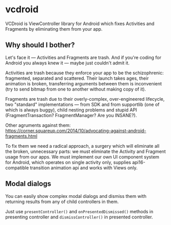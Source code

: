 # vcdroid
VCDroid is ViewController library for Android which fixes Activities and Fragments by eliminating them from your app.

## Why should I bother?
Let's face it — Activities and Fragments are trash. And if you're coding for Android you always knew it — maybe just couldn't admit it.

Activities are trash because they enforce your app to be the schizophrenic: fragmented, separated and scattered. Their launch takes ages, their animation is broken, transferring arguments between them is inconvenient (try to send bitmap from one to another without making copy of it).

Fragments are trash due to their overly-complex, over-engineered lifecycle, two "standard" implementations — from SDK and from supportlib (one of which is always buggy), child nesting problems and stupid API (FragmentTransaction? FragmentManager? Are you INSANE?).

Other agruments against them: https://corner.squareup.com/2014/10/advocating-against-android-fragments.html

To fix them we need a radical approach, a surgery which will eliminate all the broken, unnecessary parts: we must eliminate the Activity and Fragment usage from our apps. We must implement our own UI component system for Android, which operates on single activity only, supplies api16-compatible transition animation api and works with Views only.

## Modal dialogs
You can easily show complex modal dialogs and dismiss them with returning results from any of child controllers in them.

Just use `presentController()` and `onPresentedDismissed()` methods in presenting controller and `dismissController()` in presented controller.
